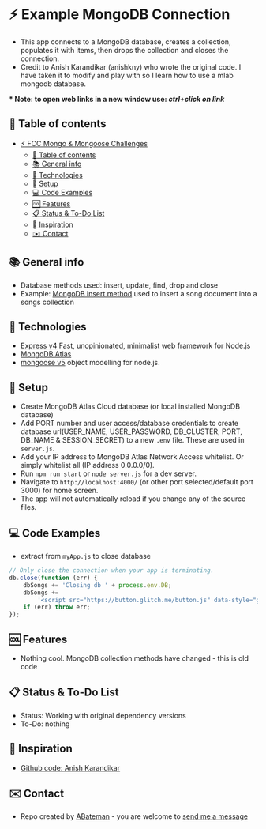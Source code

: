 # :zap: Example MongoDB Connection

* This app connects to a MongoDB database, creates a collection, populates it with items, then drops the collection and closes the connection.
* Credit to Anish Karandikar (anishkny) who wrote the original code. I have taken it to modify and play with so I learn how to use a mlab mongodb database.

**\* Note: to open web links in a new window use: _ctrl+click on link_**

## :page_facing_up: Table of contents

* [:zap: FCC Mongo & Mongoose Challenges](#zap-fcc-mongo--mongoose-challenges)
	* [:page_facing_up: Table of contents](#page_facing_up-table-of-contents)
	* [:books: General info](#books-general-info)
	* [:signal_strength: Technologies](#signal_strength-technologies)
	* [:floppy_disk: Setup](#floppy_disk-setup)
	* [:computer: Code Examples](#computer-code-examples)
	* [:cool: Features](#cool-features)
	* [:clipboard: Status & To-Do List](#clipboard-status--to-do-list)
	* [:clap: Inspiration](#clap-inspiration)
	* [:envelope: Contact](#envelope-contact)

## :books: General info

* Database methods used: insert, update, find, drop and close
* Example: [MongoDB insert method](https://docs.mongodb.com/manual/reference/method/db.collection.insert/) used to insert a song document into a songs collection

## :signal_strength: Technologies

* [Express v4](https://expressjs.com/) Fast, unopinionated, minimalist web framework for Node.js
* [MongoDB Atlas](https://www.mongodb.com/cloud/atlas)
* [mongoose v5](https://mongoosejs.com/) object modelling for node.js.

## :floppy_disk: Setup

* Create MongoDB Atlas Cloud database (or local installed MongoDB database)
* Add PORT number and user access/database credentials to create database url(USER_NAME, USER_PASSWORD, DB_CLUSTER, PORT, DB_NAME & SESSION_SECRET) to a new `.env` file. These are used in `server.js`.
* Add your IP address to MongoDB Atlas Network Access whitelist. Or simply whitelist all (IP address 0.0.0.0/0).
* Run `npm run start` or `node server.js` for a dev server.
* Navigate to `http://localhost:4000/` (or other port selected/default port 3000) for home screen.
* The app will not automatically reload if you change any of the source files.

## :computer: Code Examples

* extract from `myApp.js` to close database

```javascript
// Only close the connection when your app is terminating.
db.close(function (err) {
	dbSongs += 'Closing db ' + process.env.DB;
	dbSongs +=
		'<script src="https://button.glitch.me/button.js" data-style="glitch"></script><div class="glitchButton" style="position:fixed;top:20px;right:20px;"></div>';
	if (err) throw err;
});
```

## :cool: Features

* Nothing cool. MongoDB collection methods have changed - this is old code

## :clipboard: Status & To-Do List

* Status: Working with original dependency versions
* To-Do: nothing

## :clap: Inspiration

* [Github code: Anish Karandikar](https://github.com/anishkny)

## :envelope: Contact

* Repo created by [ABateman](https://www.andrewbateman.org) - you are welcome to [send me a message](https://andrewbateman.org/contact)
